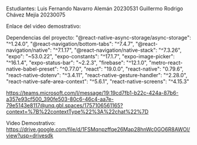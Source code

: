 Estudiantes:
Luis Fernando Navarro Alemán 20230531
Guillermo Rodrigo Chávez Mejía 20230075

Enlace del video demostrativo:

Dependencias del proyecto:
    "@react-native-async-storage/async-storage": "^1.24.0",
    "@react-navigation/bottom-tabs": "^7.4.7",
    "@react-navigation/native": "^7.1.17",
    "@react-navigation/native-stack": "^7.3.26",
    "expo": "~53.0.22",
    "expo-constants": "^17.1.7",
    "expo-image-picker": "^16.1.4",
    "expo-status-bar": "~2.2.3",
    "firebase": "^12.1.0",
    "metro-react-native-babel-preset": "^0.77.0",
    "react": "19.0.0",
    "react-native": "0.79.6",
    "react-native-dotenv": "^3.4.11",
    "react-native-gesture-handler": "^2.28.0",
    "react-native-safe-area-context": "^5.6.1",
    "react-native-screens": "^4.15.3"

 
https://teams.microsoft.com/l/message/19:19cd7fb1-b22c-424a-87b6-a357e93cf500_390fe503-80c6-46c4-aa7e-79e5143e8117@unq.gbl.spaces/1757106561165?context=%7B%22contextType%22%3A%22chat%22%7D

Video Demostrativo:
https://drive.google.com/file/d/1FSMqnpzffqe26Map28hnWc0GO6R8AWOl/view?usp=drivesdk
